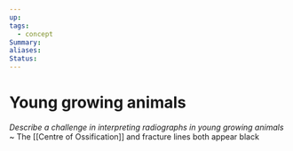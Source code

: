 ```yaml
---
up: 
tags:
  - concept
Summary: 
aliases: 
Status:
---
```

# Young growing animals
*Describe a challenge in interpreting radiographs in young growing animals*
~
The [[Centre of Ossification]] and fracture lines both appear black

